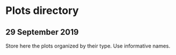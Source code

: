 # Plots directory
## 29 September 2019
Store here the plots organized by their type. Use informative names.